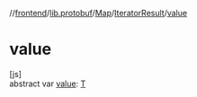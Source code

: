 //[frontend](../../../../index.md)/[lib.protobuf](../../index.md)/[Map](../index.md)/[IteratorResult](index.md)/[value](value.md)

# value

[js]\
abstract var [value](value.md): [T](index.md)
